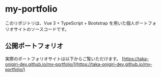 # my-portfolio

このリポジトリは、Vue 3 + TypeScript + Bootstrap を用いた個人ポートフォリオサイトのソースコードです。

## 公開ポートフォリオ

実際のポートフォリオサイトは以下からご覧いただけます。
[https://taka-onigiri-dev.github.io/my-portfolio/](https://taka-onigiri-dev.github.io/my-portfolio/)
